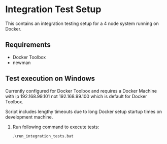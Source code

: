 # Integration Test Setup

This contains an integration testing setup for a 4 node system running on Docker.

## Requirements
- Docker Toolbox
- newman

## Test execution on Windows

Currently configured for Docker Toolbox and requires a Docker Machine with ip 192.168.99.101
not 192.168.99.100 which is default for Docker Toolbox.

Script includes lengthy timeouts due to long Docker setup startup times on development machine.

1. Run following command to execute tests:

 ``` cmd
    .\run_integration_tests.bat
 ```
 
